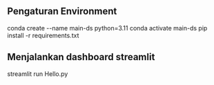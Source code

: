 ## Pengaturan Environment

conda create --name main-ds python=3.11
conda activate main-ds
pip install -r requirements.txt

## Menjalankan dashboard streamlit

streamlit run Hello.py
